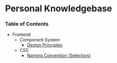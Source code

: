 # Personal Knowledgebase

### Table of Contents

- Frontend
    - Component System
        - [Design Principles](frontend/component-system/design-principles.md)
    - CSS
        - [Naming Convention (Selectors)](frontend/css/naming-convention-selectors.md)